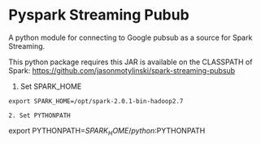 # Pyspark Streaming Pubub
A python module for connecting to Google pubsub as a source for Spark Streaming. 

This python package requires this JAR is available on the CLASSPATH of Spark:
https://github.com/jasonmotylinski/spark-streaming-pubsub

1. Set SPARK_HOME
```
export SPARK_HOME=/opt/spark-2.0.1-bin-hadoop2.7

2. Set PYTHONPATH
```
export PYTHONPATH=$SPARK_HOME/python:$PYTHONPATH
```